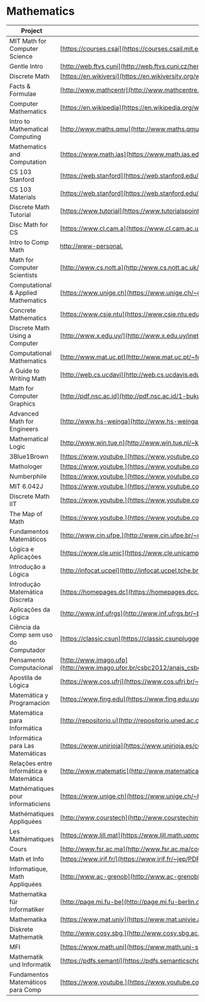 # Mathematics

| Project                                 | URL                                                                                                                                                                                                                    | Language |
|-----------------------------------------|-------------------------------------------------------------------------------------------------------------------------------------------------------------------------------------------------------------------------------|----------|
| MIT Math for Computer Science           | [https://courses.csai](https://courses.csail.mit.edu/6.042/spring17/mcs.pdf)                                                                                                                                                  | EN       |
| Gentle Intro                            | [http://web.ftvs.cuni](http://web.ftvs.cuni.cz/hendl/metodologie/gentle-introduction-to-mathematics-for-computer.pdf)                                                                                                         | EN       |
| Discrete Math                           | [https://en.wikiversi](https://en.wikiversity.org/wiki/Introductory_Discrete_Mathematics_for_Computer_Science)                                                                                                                | EN       |
| Facts & Formulae                        | [http://www.mathcentr](http://www.mathcentre.ac.uk/resources/uploaded/43799-maths-for-computer-sci-ff-for-web.pdf)                                                                                                            | EN       |
| Computer Mathematics                    | [https://en.wikipedia](https://en.wikipedia.org/wiki/Computer_mathematics)                                                                                                                                                    | EN       |
| Intro to Mathematical Computing         | [http://www.maths.qmu](http://www.maths.qmul.ac.uk/~fjw/goldsmiths/2010/FJW/Introduction%20to%20Mathematical%20Computing.pdf)                                                                                                 | EN       |
| Mathematics and Computation             | [https://www.math.ias](https://www.math.ias.edu/files/mathandcomp.pdf)                                                                                                                                                        | EN       |
| CS 103 Stanford                         | [https://web.stanford](https://web.stanford.edu/class/cs103/)                                                                                                            | EN       |
| CS 103 Materials                        | [https://web.stanford](https://web.stanford.edu/class/cs103//handouts/)                                                                                                                                                                 | EN       |
| Discrete Math Tutorial                  | [https://www.tutorial](https://www.tutorialspoint.com/discrete_mathematics/index.htm)                                                                                                                                         | EN       |
| Disc Math for CS                        | [https://www.cl.cam.a](https://www.cl.cam.ac.uk/teaching/1314/DiscMath/DiscMathNotes.pdf)                                                                                                                                     | EN       |
| Intro to Comp Math                      | [http://www-personal.](http://www-personal.umich.edu/~paullric/AM341.pdf)                                                                                                                                                     | EN       |
| Math for Computer Scientists            | [http://www.cs.nott.a](http://www.cs.nott.ac.uk/~psztxa/g51mcs/notes.pdf)                                                                                                                                                     | EN       |
| Computational & Applied Mathematics     | [https://www.unige.ch](https://www.unige.ch/~gander/teaching/talk.pdf)                                                                                                                                                        | EN       |
| Concrete Mathematics                    | [https://www.csie.ntu](https://www.csie.ntu.edu.tw/~r97002/temp/Concrete%20Mathematics%202e.pdf)                                                                                                                              | EN       |
| Discrete Math Using a Computer          | [http://www.x.edu.uy/](http://www.x.edu.uy/inet/Springer.pdf)                                                                                                                                                                 | EN       |
| Computational Mathematics               | [http://www.mat.uc.pt](http://www.mat.uc.pt/~ferreira/CompMathematics.pdf)                                                                                                                                                    | EN       |
| A Guide to Writing Math                 | [http://web.cs.ucdavi](http://web.cs.ucdavis.edu/~amenta/w10/writingman.pdf)                                                                                                                                                  | EN       |
| Math for Computer Graphics              | [http://pdf.nsc.ac.id](http://pdf.nsc.ac.id/1-buku%20komputer%20grafis-20170515052347.pdf)                                                                                                                                    | EN       |
| Advanced Math for Engineers             | [http://www.hs-weinga](http://www.hs-weingarten.de/~ertel/vorlesungen/mae/matheng-skript-1213.pdf)                                                                                                                            | EN       |
| Mathematical Logic                      | [http://www.win.tue.n](http://www.win.tue.nl/~keesh/ow/2if85/Ben-Ari3rd.pdf)                                                                                                                                                  | EN       |
| 3Blue1Brown                             | [https://www.youtube.](https://www.youtube.com/channel/UCYO_jab_esuFRV4b17AJtAw)                                                                                                                                              | EN       |
| Mathologer                              | [https://www.youtube.](https://www.youtube.com/channel/UC1_uAIS3r8Vu6JjXWvastJg)                                                                                                                                              | EN       |
| Numberphile                             | [https://www.youtube.](https://www.youtube.com/user/numberphile)                                                                                                                                                              | EN       |
| MIT 6.042J                              | [https://www.youtube.](https://www.youtube.com/watch?v=L3LMbpZIKhQ&list=PLB7540DEDD482705B)                                                                                                                                   | EN       |
| Discrete Math IIT                       | [https://www.youtube.](https://www.youtube.com/watch?v=E6uhC0pT9J8&list=PLEJxKK7AcSEGD7ty8DB1aU0xVG_P_hs_0)                                                                                                                   | EN       |
| The Map of Math                         | [https://www.youtube.](https://www.youtube.com/watch?v=OmJ-4B-mS-Y)                                                                                                                                                           | EN       |
| Fundamentos Matemáticos                 | [http://www.cin.ufpe.](http://www.cin.ufpe.br/~dmd/inf101/biblio/FMCCJK.pdf)                                                                                                                                                  | PT       |
| Lógica e Aplicações                     | [https://www.cle.unic](https://www.cle.unicamp.br/prof/coniglio/LIVRO.pdf)                                                                                                                                                    | PT       |
| Introdução a Lógica                     | [http://infocat.ucpel](http://infocat.ucpel.tche.br/disc/log/docs/ILCC.pdf)                                                                                                                                                   | PT       |
| Introdução Matemática Discreta          | [https://homepages.dc](https://homepages.dcc.ufmg.br/~loureiro/md/md_0Introducao.pdf)                                                                                                                                         | PT       |
| Aplicações da Lógica                    | [http://www.inf.ufrgs](http://www.inf.ufrgs.br/~bsguedes/disc/3/inf05508/aplicacoes.pdf)                                                                                                                                      | PT       |
| Ciência da Comp sem uso do Computador   | [https://classic.csun](https://classic.csunplugged.org/wp-content/uploads/2014/12/CSUnpluggedTeachers-portuguese-brazil-feb-2011.pdf)                                                                                         | PT       |
| Pensamento Computacional                | [http://www.imago.ufp](http://www.imago.ufpr.br/csbc2012/anais_csbc/eventos/wei/artigos/Pensamento%20Computacional%20e%20Educacao%20Matematica%20Relacoes%20para%20o%20Ensino%20de%20Computacao%20na%20Educacao%20Basica.pdf) | PT       |
| Apostila de Lógica                      | [https://www.cos.ufrj](https://www.cos.ufrj.br/~mario/logica/apostila.pdf)                                                                                                                                                    | PT       |
| Matemática y Programación               | [https://www.fing.edu](https://www.fing.edu.uy/~darosa/matyprogversionfinal.pdf)                                                                                                                                              | ES       |
| Matemática para Informática             | [http://repositorio.u](http://repositorio.uned.ac.cr/reuned/bitstream/120809/1375/1/50287%20Matematicas%20para%20informatica.pdf)                                                                                             | ES       |
| Informática para Las Matemáticas        | [https://www.unirioja](https://www.unirioja.es/cu/joheras/papers/immiia.pdf)                                                                                                                                                  | ES       |
| Relações entre Informática e Matemática | [http://www.matematic](http://www.matematica.pucminas.br/profs/web_silvi/calculo2/artigos/show_file.pdf)                                                                                                                      | ES       |
| Mathématiques pour Informaticiens       | [https://www.unige.ch](https://www.unige.ch/~hairer/poly_mathinfo/math-info.pdf)                                                                                                                                              | FR       |
| Mathématiques Appliquées                | [http://www.courstech](http://www.courstechinfo.be/Math_Info.pdf)                                                                                                                                                             | FR       |
| Les Mathématiques                       | [https://www.ljll.mat](https://www.ljll.math.upmc.fr/ledret/mathsoipweb.pdf)                                                                                                                                                  | FR       |
| Cours                                   | [http://www.fsr.ac.ma](http://www.fsr.ac.ma/cours/informatique/elbenani/Partie1.pdf)                                                                                                                                          | FR       |
| Math et Info                            | [https://www.irif.fr/](https://www.irif.fr/~jep/PDF/MathInfo.pdf)                                                                                                                                                             | FR       |
| Informatique, Math Appliquées           | [http://www.ac-grenob](http://www.ac-grenoble.fr/missionsciences/pdf/ressources/IMA_presentation_Lycees.pdf)                                                                                                                  | FR       |
| Mathematika für Informatiker            | [http://page.mi.fu-be](http://page.mi.fu-berlin.de/baumeist/Mafi-Skript.pdf)                                                                                                                                                  | DE       |
| Mathematika                             | [https://www.mat.univ](https://www.mat.univie.ac.at/~gerald/ftp/book-mfi/mfi1.pdf)                                                                                                                                            | DE       |
| Diskrete Mathematik                     | [http://www.cosy.sbg.](http://www.cosy.sbg.ac.at/~held/teaching/diskrete_mathematik/dm_print.pdf)                                                                                                                             | DE       |
| MFI                                     | [https://www.math.uni](https://www.math.uni-sb.de/ag-schreyer/images/PDFs/teaching/ss14_mfi2/MfI123_book.pdf)                                                                                                                 | DE       |
| Mathematik und Informatik               | [https://pdfs.semanti](https://pdfs.semanticscholar.org/8045/874b19f50a958f3ccb0ebd5ed841fd1b1eea.pdf)                                                                                                                        | DE       |
| Fundamentos Matemáticos para Comp       | [https://www.youtube.](https://www.youtube.com/watch?v=ib3F1c2oKpA&list=PLxI8Can9yAHcXBgFryV0AV7LYdLR1skuF)                                                                                                                   | PT       |
